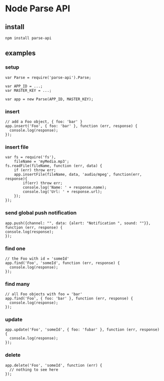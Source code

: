 Node Parse API
==============

install
-------

    npm install parse-api

examples
--------

### setup

    var Parse = require('parse-api').Parse;
    
    var APP_ID = ...;
    var MASTER_KEY = ...;
    
    var app = new Parse(APP_ID, MASTER_KEY);

### insert

    // add a Foo object, { foo: 'bar' }
    app.insert('Foo', { foo: 'bar' }, function (err, response) {
      console.log(response);
    });

### insert file
	var fs = require('fs'),
		fileName = 'myMedia.mp3';
	fs.readFile(fileName, function (err, data) {
		if (err) throw err;
		app.insertFile(fileName, data, 'audio/mpeg', function(err, response){
			if(err) throw err;
			console.log('Name: ' + response.name);
			console.log('Url: ' + response.url);
		});
	});
	 
### send global push notification
	app.push({channel: "", data: {alert: "Notification ", sound: ""}}, function (err, response) {
	console.log(response);
	});

### find one

    // the Foo with id = 'someId'
    app.find('Foo', 'someId', function (err, response) {
      console.log(response);
    });

### find many

    // all Foo objects with foo = 'bar'
    app.find('Foo', { foo: 'bar' }, function (err, response) {
      console.log(response);
    });

### update

    app.update('Foo', 'someId', { foo: 'fubar' }, function (err, response) {
      console.log(response);
    });

### delete

    app.delete('Foo', 'someId', function (err) {
      // nothing to see here
    });
